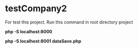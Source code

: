 # testCompany2

For test this project. Run this command in root directory project

**php -S localhost:8000**

**php -S localhost:8001 dataSave.php**
